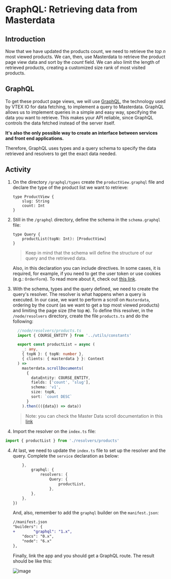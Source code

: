 # GraphQL: Retrieving data from Masterdata

## Introduction

Now that we have updated the products count, we need to retrieve the _top n_ most viewed products. We can, then, use Masterdata to retrieve the product page view data and sort by the _count_ field. We can also limit the length of retrieved products, creating a customized size rank of most visited products.

## GraphQL

To get these product page views, we will use [GraphQL](https://graphql.org/), the technology used by VTEX IO for data fetching, to implement a query to Masterdata. GraphQL allows us to implement queries in a simple and easy way, specifying the data you want to retrieve. This makes your API reliable, since GraphQL controls the data fetched instead of the server itself.

**It's also the only possible way to create an interface between services and front end applications.**

Therefore, GraphQL uses types and a query schema to specify the data retrieved and resolvers to get the exact data needed.

## Activity

1. On the directory `/graphql/types` create the `productView.graphql` file and declare the type of the product list we want to retrieve:

   ```
   type ProductView {
       slug: String
       count: Int
   }
   ```

2. Still in the `/graphql` directory, define the schema in the `schema.graphql` file:

   ```
   type Query {
       productList(topN: Int): [ProductView]
   }
   ```

   > Keep in mind that the schema will define the structure of our query and the retrieved data.
  
    Also, in this declaration you can include directives. In some cases, it is required, for example, if you need to get the user token or use cookies (e.g.: `OrderForm`). To read more about it, check out [this link](https://github.com/vtex-apps/graphql-example).

3. With the schema, types and the query defined, we need to create the query's resolver. The resolver is what happens when a query is executed. In our case, we want to perform a scroll on `Masterdata`, ordering by the count (as we want to get a top most viewed products) and limiting the page size (the top **n**). To define this resolver, in the `/node/resolvers` directory, create the file `products.ts` and do the following:

    ```ts
      //node/resolvers/products.ts
      import { COURSE_ENTITY } from '../utils/constants'

      export const productList = async (
        _: any,
        { topN }: { topN: number },
        { clients: { masterdata } }: Context
      ) =>
        masterdata.scrollDocuments(
          {
            dataEntity: COURSE_ENTITY,
            fields: ['count', 'slug'],
            schema: 'v1',
            size: topN,
            sort: `count DESC`
          }
        ).then((({data}) => data))
    ```

   > Note: you can check the Master Data scroll documentation in this [link](https://help.vtex.com/tutorial/querying-the-master-data-via-scroll-path--tutorials_4631)

4. Import the resolver on the `index.ts` file:

```ts
import { productList } from './resolvers/products'
```

4. At last, we need to update the `index.ts` file to set up the resolver and the query. Complete the `service` declaration as below:

    ```ts
        },
            graphql: {
                resolvers: {
                    Query: {
                        productList,
                    },
            },
        },
    })
    ```

    And, also, remember to add the `graphql` builder on the `manifest.json`:

    ```diff
    //manifest.json
    "builders": {
    +        "graphql": "1.x",
        "docs": "0.x",
        "node": "6.x"
    },
    ```

    Finally, link the app and you should get a GraphQL route. The result should be like this:

    ![image](https://user-images.githubusercontent.com/43679629/82947940-3c4faa80-9f77-11ea-8bfa-138d11cdec1f.png)

